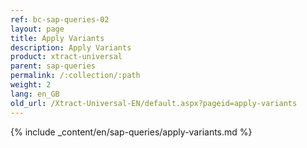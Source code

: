 ```yaml
---
ref: bc-sap-queries-02
layout: page
title: Apply Variants
description: Apply Variants
product: xtract-universal
parent: sap-queries
permalink: /:collection/:path
weight: 2
lang: en_GB
old_url: /Xtract-Universal-EN/default.aspx?pageid=apply-variants
---
```

{% include _content/en/sap-queries/apply-variants.md %}


